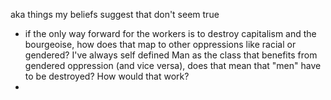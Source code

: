 aka things my beliefs suggest that don't seem true

- if the only way forward for the workers is to destroy capitalism and the bourgeoise, how does that map to other oppressions like racial or gendered? I've always self defined Man as the class that benefits from gendered oppression (and vice versa), does that mean that "men" have to be destroyed? How would that work?
- 